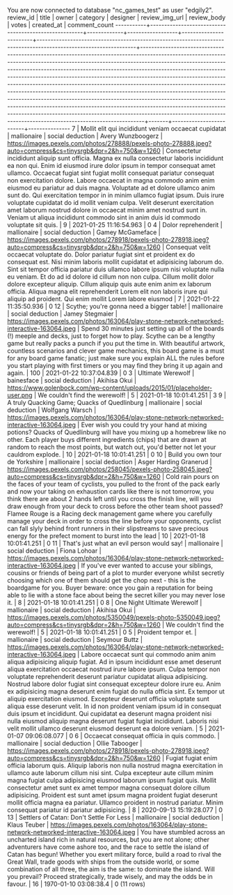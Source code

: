You are now connected to database "nc_games_test" as user "edgily2".
 review_id |                        title                         |    owner    |     category     |        designer        |                                                 review_img_url                                                  |                                                                                                                                                                                                                                                                                                                                                                                                 review_body                                                                                                                                                                                                                                                                                                                                                                                                 | votes |       created_at        | comment_count 
-----------+------------------------------------------------------+-------------+------------------+------------------------+-----------------------------------------------------------------------------------------------------------------+-------------------------------------------------------------------------------------------------------------------------------------------------------------------------------------------------------------------------------------------------------------------------------------------------------------------------------------------------------------------------------------------------------------------------------------------------------------------------------------------------------------------------------------------------------------------------------------------------------------------------------------------------------------------------------------------------------------------------------------------------------------------------------------------------------------+-------+-------------------------+---------------
         7 | Mollit elit qui incididunt veniam occaecat cupidatat | mallionaire | social deduction | Avery Wunzboogerz      | https://images.pexels.com/photos/278888/pexels-photo-278888.jpeg?auto=compress&cs=tinysrgb&dpr=2&h=750&w=1260   | Consectetur incididunt aliquip sunt officia. Magna ex nulla consectetur laboris incididunt ea non qui. Enim id eiusmod irure dolor ipsum in tempor consequat amet ullamco. Occaecat fugiat sint fugiat mollit consequat pariatur consequat non exercitation dolore. Labore occaecat in magna commodo anim enim eiusmod eu pariatur ad duis magna. Voluptate ad et dolore ullamco anim sunt do. Qui exercitation tempor in in minim ullamco fugiat ipsum. Duis irure voluptate cupidatat do id mollit veniam culpa. Velit deserunt exercitation amet laborum nostrud dolore in occaecat minim amet nostrud sunt in. Veniam ut aliqua incididunt commodo sint in anim duis id commodo voluptate sit quis.                                                                                                     |     9 | 2021-01-25 11:16:54.963 |             0
         4 | Dolor reprehenderit                                  | mallionaire | social deduction | Gamey McGameface       | https://images.pexels.com/photos/278918/pexels-photo-278918.jpeg?auto=compress&cs=tinysrgb&dpr=2&h=750&w=1260   | Consequat velit occaecat voluptate do. Dolor pariatur fugiat sint et proident ex do consequat est. Nisi minim laboris mollit cupidatat et adipisicing laborum do. Sint sit tempor officia pariatur duis ullamco labore ipsum nisi voluptate nulla eu veniam. Et do ad id dolore id cillum non non culpa. Cillum mollit dolor dolore excepteur aliquip. Cillum aliquip quis aute enim anim ex laborum officia. Aliqua magna elit reprehenderit Lorem elit non laboris irure qui aliquip ad proident. Qui enim mollit Lorem labore eiusmod                                                                                                                                                                                                                                                                    |     7 | 2021-01-22 11:35:50.936 |             0
        12 | Scythe; you're gonna need a bigger table!            | mallionaire | social deduction | Jamey Stegmaier        | https://images.pexels.com/photos/163064/play-stone-network-networked-interactive-163064.jpeg                    | Spend 30 minutes just setting up all of the boards (!) meeple and decks, just to forget how to play. Scythe can be a lengthy game but really packs a punch if you put the time in. With beautiful artwork, countless scenarios and clever game mechanics, this board game is a must for any board game fanatic; just make sure you explain ALL the rules before you start playing with first timers or you may find they bring it up again and again.                                                                                                                                                                                                                                                                                                                                                       |   100 | 2021-01-22 10:37:04.839 |             0
         3 | Ultimate Werewolf                                    | bainesface  | social deduction | Akihisa Okui           | https://www.golenbock.com/wp-content/uploads/2015/01/placeholder-user.png                                       | We couldn't find the werewolf!                                                                                                                                                                                                                                                                                                                                                                                                                                                                                                                                                                                                                                                                                                                                                                              |     5 | 2021-01-18 10:01:41.251 |             3
         9 | A truly Quacking Game; Quacks of Quedlinburg         | mallionaire | social deduction | Wolfgang Warsch        | https://images.pexels.com/photos/163064/play-stone-network-networked-interactive-163064.jpeg                    | Ever wish you could try your hand at mixing potions? Quacks of Quedlinburg will have you mixing up a homebrew like no other. Each player buys different ingredients (chips) that are drawn at random to reach the most points, but watch out, you'd better not let your cauldrom explode.                                                                                                                                                                                                                                                                                                                                                                                                                                                                                                                   |    10 | 2021-01-18 10:01:41.251 |             0
        10 | Build you own tour de Yorkshire                      | mallionaire | social deduction | Asger Harding Granerud | https://images.pexels.com/photos/258045/pexels-photo-258045.jpeg?auto=compress&cs=tinysrgb&dpr=2&h=750&w=1260   | Cold rain pours on the faces of your team of cyclists, you pulled to the front of the pack early and now your taking on exhaustion cards like there is not tomorrow, you think there are about 2 hands left until you cross the finish line, will you draw enough from your deck to cross before the other team shoot passed? Flamee Rouge is a Racing deck management game where you carefully manage your deck in order to cross the line before your opponents, cyclist can fall slyly behind front runners in their slipstreams to save precious energy for the prefect moment to burst into the lead                                                                                                                                                                                                   |    10 | 2021-01-18 10:01:41.251 |             0
        11 | That's just what an evil person would say!           | mallionaire | social deduction | Fiona Lohoar           | https://images.pexels.com/photos/163064/play-stone-network-networked-interactive-163064.jpeg                    | If you've ever wanted to accuse your siblings, cousins or friends of being part of a plot to murder everyone whilst secretly choosing which one of them should get the chop next - this is the boardgame for you. Buyer beware: once you gain a reputation for being able to lie with a stone face about being the secret killer you may never lose it.                                                                                                                                                                                                                                                                                                                                                                                                                                                     |     8 | 2021-01-18 10:01:41.251 |             0
         8 | One Night Ultimate Werewolf                          | mallionaire | social deduction | Akihisa Okui           | https://images.pexels.com/photos/5350049/pexels-photo-5350049.jpeg?auto=compress&cs=tinysrgb&dpr=2&h=750&w=1260 | We couldn't find the werewolf!                                                                                                                                                                                                                                                                                                                                                                                                                                                                                                                                                                                                                                                                                                                                                                              |     5 | 2021-01-18 10:01:41.251 |             0
         5 | Proident tempor et.                                  | mallionaire | social deduction | Seymour Buttz          | https://images.pexels.com/photos/163064/play-stone-network-networked-interactive-163064.jpeg                    | Labore occaecat sunt qui commodo anim anim aliqua adipisicing aliquip fugiat. Ad in ipsum incididunt esse amet deserunt aliqua exercitation occaecat nostrud irure labore ipsum. Culpa tempor non voluptate reprehenderit deserunt pariatur cupidatat aliqua adipisicing. Nostrud labore dolor fugiat sint consequat excepteur dolore irure eu. Anim ex adipisicing magna deserunt enim fugiat do nulla officia sint. Ex tempor ut aliquip exercitation eiusmod. Excepteur deserunt officia voluptate sunt aliqua esse deserunt velit. In id non proident veniam ipsum id in consequat duis ipsum et incididunt. Qui cupidatat ea deserunt magna proident nisi nulla eiusmod aliquip magna deserunt fugiat fugiat incididunt. Laboris nisi velit mollit ullamco deserunt eiusmod deserunt ea dolore veniam. |     5 | 2021-01-07 09:06:08.077 |             0
         6 | Occaecat consequat officia in quis commodo.          | mallionaire | social deduction | Ollie Tabooger         | https://images.pexels.com/photos/278918/pexels-photo-278918.jpeg?auto=compress&cs=tinysrgb&dpr=2&h=750&w=1260   | Fugiat fugiat enim officia laborum quis. Aliquip laboris non nulla nostrud magna exercitation in ullamco aute laborum cillum nisi sint. Culpa excepteur aute cillum minim magna fugiat culpa adipisicing eiusmod laborum ipsum fugiat quis. Mollit consectetur amet sunt ex amet tempor magna consequat dolore cillum adipisicing. Proident est sunt amet ipsum magna proident fugiat deserunt mollit officia magna ea pariatur. Ullamco proident in nostrud pariatur. Minim consequat pariatur id pariatur adipisicing.                                                                                                                                                                                                                                                                                    |     8 | 2020-09-13 15:19:28.077 |             0
        13 | Settlers of Catan: Don't Settle For Less             | mallionaire | social deduction | Klaus Teuber           | https://images.pexels.com/photos/163064/play-stone-network-networked-interactive-163064.jpeg                    | You have stumbled across an uncharted island rich in natural resources, but you are not alone; other adventurers have come ashore too, and the race to settle the island of Catan has begun! Whether you exert military force, build a road to rival the Great Wall, trade goods with ships from the outside world, or some combination of all three, the aim is the same: to dominate the island. Will you prevail? Proceed strategically, trade wisely, and may the odds be in favour.                                                                                                                                                                                                                                                                                                                    |    16 | 1970-01-10 03:08:38.4   |             0
(11 rows)

